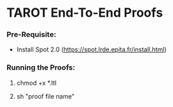 # TAROT End-To-End Proofs

### Pre-Requisite:

- Install Spot 2.0 (https://spot.lrde.epita.fr/install.html)

### Running the Proofs:

1) chmod +x *.ltl

2) sh "proof file name"

